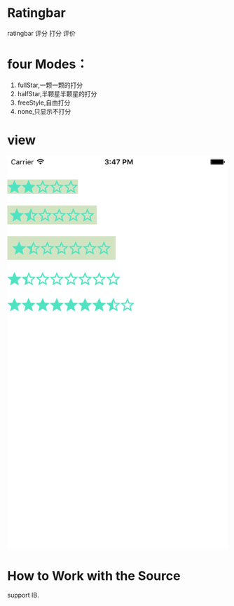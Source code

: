 # Ratingbar
ratingbar  评分 打分 评价
# four Modes：
1. fullStar,一颗一颗的打分
2. halfStar,半颗星半颗星的打分
3. freeStyle,自由打分
4. none,只显示不打分

# view
![image1](https://github.com/xiaohepan/Ratingbar/raw/master/pic.png)
# How to Work with the Source
support IB.
